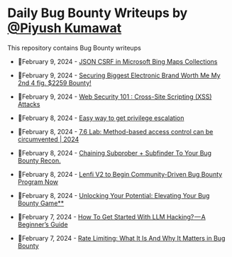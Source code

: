 # Daily Bug Bounty Writeups by [@Piyush Kumawat](https://twitter.com/piyush_supiy) 
This repository contains Bug Bounty writeups

<!-- BLOG-POST-LIST:START -->
 - 💯February 9, 2024 - [JSON CSRF in Microsoft Bing Maps Collections](https://jayateerthag.medium.com/json-csrf-in-microsoft-bing-maps-collections-74afc2b197d5?source=rss------bug_bounty-5) 

 - 💯February 9, 2024 - [Securing Biggest Electronic Brand Worth Me My 2nd 4 fig. $2259 Bounty!](https://medium.com/@manan_sanghvi/securing-biggest-electronic-brand-worth-me-my-2nd-4-fig-2259-bounty-a053d2053655?source=rss------bug_bounty-5) 

 - 💯February 9, 2024 - [Web Security 101 : Cross-Site Scripting &lpar;XSS&rpar; Attacks](https://iaraoz.medium.com/web-security-101-cross-site-scripting-xss-attacks-5b6c6e8020c7?source=rss------bug_bounty-5) 

 - 💯February 8, 2024 - [Easy way to get privilege escalation](https://medium.com/@Rzizah/easy-way-to-get-privilege-escalation-2c0a96862301?source=rss------bug_bounty-5) 

 - 💯February 8, 2024 - [7.6 Lab: Method-based access control can be circumvented | 2024](https://cyberw1ng.medium.com/7-6-lab-method-based-access-control-can-be-circumvented-2024-edb5df550a66?source=rss------bug_bounty-5) 

 - 💯February 8, 2024 - [Chaining Subprober + Subfinder To Your Bug Bounty Recon.](https://medium.com/@Ajakcybersecurity/chaining-subprober-subfinder-to-your-bug-bounty-recon-017151d1ffce?source=rss------bug_bounty-5) 

 - 💯February 8, 2024 - [Lenfi V2 to Begin Community-Driven Bug Bounty Program Now](https://medium.com/@lenfi/lenfi-v2-to-begin-community-driven-bug-bounty-program-now-c2d312203df2?source=rss------bug_bounty-5) 

 - 💯February 8, 2024 - [Unlocking Your Potential: Elevating Your Bug Bounty Game**](https://medium.com/@mrraghavop12/unlocking-your-potential-elevating-your-bug-bounty-game-5cbf22c4de00?source=rss------bug_bounty-5) 

 - 💯February 7, 2024 - [How To Get Started With LLM Hacking? — A Beginner’s Guide](https://medium.com/@hetisdemerckx/how-to-get-started-with-llm-hacking-a-beginners-guide-273af158b4b0?source=rss------bug_bounty-5) 

 - 💯February 7, 2024 - [Rate Limiting: What It Is And Why It Matters in Bug Bounty](https://infosecwriteups.com/rate-limiting-what-it-is-and-why-it-matters-in-bug-bounty-b0d2ce574049?source=rss------bug_bounty-5) 
<!-- BLOG-POST-LIST:END -->
